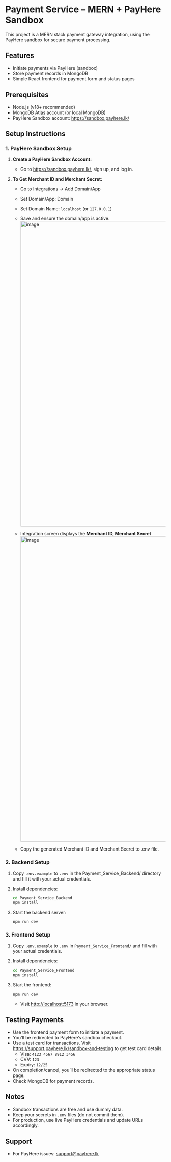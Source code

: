 # Payment Service – MERN + PayHere Sandbox

This project is a MERN stack payment gateway integration, using the PayHere sandbox for secure payment processing.

## Features

- Initiate payments via PayHere (sandbox)
- Store payment records in MongoDB
- Simple React frontend for payment form and status pages

## Prerequisites

- Node.js (v18+ recommended)
- MongoDB Atlas account (or local MongoDB)
- PayHere Sandbox account: https://sandbox.payhere.lk/

## Setup Instructions

### 1. PayHere Sandbox Setup

1. **Create a PayHere Sandbox Account:**  
   - Go to https://sandbox.payhere.lk/, sign up, and log in.

2. **To Get Merchant ID and Merchant Secret:**
   - Go to Integrations → Add Domain/App
   - Set Domain/App: Domain 
   - Set Domain Name: `localhost` (or `127.0.0.1`)
   - Save and ensure the domain/app is active.
     <img width="960" alt="image" src="https://github.com/user-attachments/assets/a9fe6073-48c4-4cdd-b28f-10b3410f6579" />
     
   - Integration screen displays the **Merchant ID, Merchant Secret**
     <img width="960" alt="image" src="https://github.com/user-attachments/assets/dbd545f7-574a-4221-8bf0-1ffbdff6641a" />

   - Copy the generated Merchant ID and Merchant Secret to .env file.


### 2. Backend Setup

1. Copy `.env.example` to `.env` in the Payment_Service_Backend/ directory and fill it with your actual credentials.

2. Install dependencies:
   ```sh
   cd Payment_Service_Backend
   npm install
   ```

3. Start the backend server:
   ```sh
   npm run dev
   ```

### 3. Frontend Setup

1. Copy `.env.example` to `.env` in `Payment_Service_Frontend/` and fill with your actual credentials.

2. Install dependencies:
   ```sh
   cd Payment_Service_Frontend
   npm install
   ```
3. Start the frontend:
   ```sh
   npm run dev
   ```
   - Visit [http://localhost:5173](http://localhost:5173) in your browser.

## Testing Payments

- Use the frontend payment form to initiate a payment.
- You’ll be redirected to PayHere’s sandbox checkout.
- Use a test card for transactions. Visit https://support.payhere.lk/sandbox-and-testing to get test card details.
  - Visa: `4123 4567 8912 3456`  
  - CVV: `123`  
  - Expiry: `12/25`
- On completion/cancel, you’ll be redirected to the appropriate status page.
- Check MongoDB for payment records.

## Notes

- Sandbox transactions are free and use dummy data.
- Keep your secrets in `.env` files (do not commit them).
- For production, use live PayHere credentials and update URLs accordingly.

## Support

- For PayHere issues: [support@payhere.lk](mailto:support@payhere.lk)



